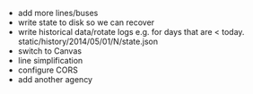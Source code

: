 * add more lines/buses
* write state to disk so we can recover
* write historical data/rotate logs
e.g.
  for days that are < today.
  static/history/2014/05/01/N/state.json
* switch to Canvas
* line simplification
* configure CORS
* add another agency
